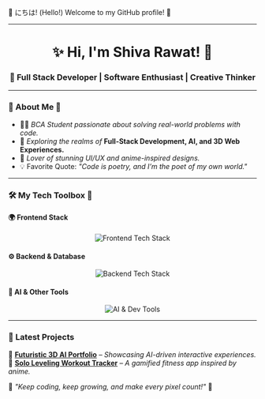 🌟 にちは! (Hello!) Welcome to my GitHub profile! 🎉  

---

<h1 align="center">✨ Hi, I'm Shiva Rawat! 👋</h1>
<h3 align="center">🌟 Full Stack Developer | Software Enthusiast | Creative Thinker</h3>

---

### 🌈 About Me 🌻  
- 👨‍💻 *BCA Student passionate about solving real-world problems with code.*  
- 🚀 *Exploring the realms of* **Full-Stack Development, AI, and 3D Web Experiences.**  
- 🎨 *Lover of stunning UI/UX and anime-inspired designs.*  
- 💡 Favorite Quote: *"Code is poetry, and I’m the poet of my own world."*  

---

### 🛠️ My Tech Toolbox 🔧  
#### 🌍 Frontend Stack  
<p align="center">
  <img src="https://skillicons.dev/icons?i=html,css,js,ts,react,nextjs,tailwind,shadcn" alt="Frontend Tech Stack" />
</p>

#### ⚙️ Backend & Database  
<p align="center">
  <img src="https://skillicons.dev/icons?i=nodejs,express,mongodb,mysql,django" alt="Backend Tech Stack" />
</p>

#### 🤖 AI & Other Tools  
<p align="center">
  <img src="https://skillicons.dev/icons?i=python,tensorflow,go,rust,linux" alt="AI & Dev Tools" />
</p>

---

### 🚀 Latest Projects  
🔹 **[Futuristic 3D AI Portfolio](https://github.com/shivarawat/3d-ai-portfolio)** – *Showcasing AI-driven interactive experiences.*  
🔹 **[Solo Leveling Workout Tracker](https://github.com/shivarawat/solo-leveling-fitness)** – *A gamified fitness app inspired by anime.*  


🌟 *"Keep coding, keep growing, and make every pixel count!"* 🚀

